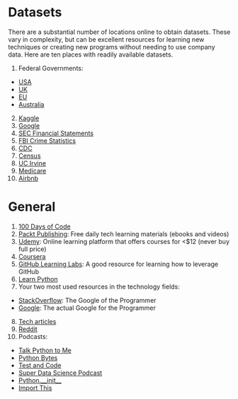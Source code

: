 # Datasets
There are a substantial number of locations online to obtain datasets. These vary in complexity, but can be excellent resources for learning new techniques or creating new programs without needing to use company data. Here are ten places with readily available datasets.
1. Federal Governments:
  * [USA](https://catalog.data.gov/dataset)
  * [UK](https://gbr.databasesets.com/)
  * [EU](http://data.europa.eu/euodp/en/data/)
  * [Australia](https://data.gov.au/)
2. [Kaggle](https://www.kaggle.com/datasets)
3. [Google](https://toolbox.google.com/datasetsearch)
4. [SEC Financial Statements](https://www.sec.gov/dera/data/financial-statement-data-sets.html)
5. [FBI Crime Statistics](https://ucr.fbi.gov/crime-in-the-u.s)
6. [CDC](https://www.cdc.gov/datastatistics/index.html)
7. [Census](https://www.census.gov/data.html)
8. [UC Irvine](http://archive.ics.uci.edu/ml/datasets.php)
9. [Medicare](https://data.medicare.gov/data/hospital-compare#)
10. [Airbnb](http://insideairbnb.com/get-the-data.html)

# General
1. [100 Days of Code](https://www.100daysofcode.com/resources/)
2. [Packt Publishing](https://www.packtpub.com/packt/offers/free-learning): Free daily tech learning materials (ebooks and videos)
3. [Udemy](https://www.udemy.com/): Online learning platform that offers courses for <$12 (never buy full price)
4. [Coursera](https://www.coursera.org/)
5. [GitHub Learning Labs](https://lab.github.com/courses): A good resource for learning how to leverage GitHub
6. [Learn Python](https://www.learnpython.org/)
7. Your two most used resources in the technology fields:
  * [StackOverflow](https://stackoverflow.com/): The Google of the Programmer
  * [Google](https://www.google.com/): The actual Google for the Programmer
8. [Tech articles](https://www.medium.com/topic/programming)
9. [Reddit](https://www.reddit.com/r/python)
10. Podcasts:
  * [Talk Python to Me](https://talkpython.fm/)
  * [Python Bytes](https://pythonbytes.fm/)
  * [Test and Code](https://testandcode.com/)
  * [Super Data Science Podcast](https://www.superdatascience.com/podcast/)
  * [Python.\_\_init\_\_](https://www.pythonpodcast.com/)
  * [Import This](https://www.kennethreitz.org/import-this/)
